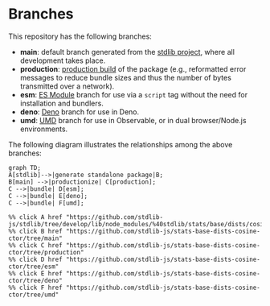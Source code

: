 <!--

@license Apache-2.0

Copyright (c) 2022 The Stdlib Authors.

Licensed under the Apache License, Version 2.0 (the "License");
you may not use this file except in compliance with the License.
You may obtain a copy of the License at

    http://www.apache.org/licenses/LICENSE-2.0

Unless required by applicable law or agreed to in writing, software
distributed under the License is distributed on an "AS IS" BASIS,
WITHOUT WARRANTIES OR CONDITIONS OF ANY KIND, either express or implied.
See the License for the specific language governing permissions and
limitations under the License.

-->

# Branches

This repository has the following branches:

-   **main**: default branch generated from the [stdlib project][stdlib-url], where all development takes place.
-   **production**: [production build][production-url] of the package (e.g., reformatted error messages to reduce bundle sizes and thus the number of bytes transmitted over a network).
-   **esm**: [ES Module][esm-url] branch for use via a `script` tag without the need for installation and bundlers.
-   **deno**: [Deno][deno-url] branch for use in Deno.
-   **umd**: [UMD][umd-url] branch for use in Observable, or in dual browser/Node.js environments.

The following diagram illustrates the relationships among the above branches:

```mermaid
graph TD;
A[stdlib]-->|generate standalone package|B;
B[main] -->|productionize| C[production];
C -->|bundle| D[esm];
C -->|bundle| E[deno];
C -->|bundle| F[umd];

%% click A href "https://github.com/stdlib-js/stdlib/tree/develop/lib/node_modules/%40stdlib/stats/base/dists/cosine/ctor"
%% click B href "https://github.com/stdlib-js/stats-base-dists-cosine-ctor/tree/main"
%% click C href "https://github.com/stdlib-js/stats-base-dists-cosine-ctor/tree/production"
%% click D href "https://github.com/stdlib-js/stats-base-dists-cosine-ctor/tree/esm"
%% click E href "https://github.com/stdlib-js/stats-base-dists-cosine-ctor/tree/deno"
%% click F href "https://github.com/stdlib-js/stats-base-dists-cosine-ctor/tree/umd"
```

[stdlib-url]: https://github.com/stdlib-js/stdlib/tree/develop/lib/node_modules/%40stdlib/stats/base/dists/cosine/ctor
[production-url]: https://github.com/stdlib-js/stats-base-dists-cosine-ctor/tree/production
[deno-url]: https://github.com/stdlib-js/stats-base-dists-cosine-ctor/tree/deno
[umd-url]: https://github.com/stdlib-js/stats-base-dists-cosine-ctor/tree/umd
[esm-url]: https://github.com/stdlib-js/stats-base-dists-cosine-ctor/tree/esm